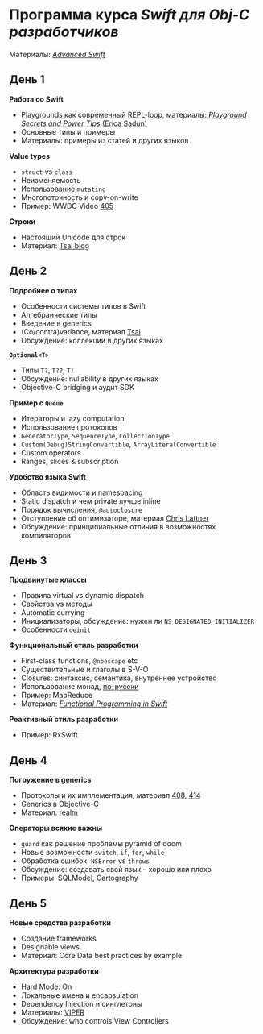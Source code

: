 # Программа курса *Swift для Obj-C разработчиков*

Материалы: *[Advanced Swift](https://www.objc.io/books/advanced-swift/)*

## День 1

**Работа со Swift**
 
* Playgrounds как современный REPL-loop, материалы: [*Playground Secrets and Power Tips* (Erica Sadun)](https://leanpub.com/playgroundsecretsandpowertips)
* Основные типы и примеры
* Материалы: примеры из статей и других языков

**Value types**

* `struct` vs `class`
* Неизменяемость
* Использование `mutating`
* Многопоточность и copy-on-write
* Пример: WWDC Video [405](https://developer.apple.com/videos/play/wwdc2015-405/)

**Строки**

* Настоящий Unicode для строк
* Материал: [Tsai blog](https://www.mikeash.com/pyblog/friday-qa-2015-11-06-why-is-swifts-string-api-so-hard.html)

## День 2

**Подробнее о типах**

* Особенности системы типов в Swift
* Алгебраические типы
* Введение в generics 
* (Co/contra)variance, материал [Tsai](http://mjtsai.com/blog/2015/11/29/covariance-and-contravariance/)
* Обсуждение: коллекции в других языках

**`Optional<T>`**

* Типы `T?`, `T??`, `T!`
* Обсуждение: nullability в других языках
* Objective-C bridging и аудит SDK

**Пример с `Queue`**

* Итераторы и lazy computation
* Использование протоколов
* `GeneratorType`, `SequenceType`, `CollectionType`
* `Custom(Debug)StringConvertible`, `ArrayLiteralConvertible`
* Custom operators 
* Ranges, slices & subscription

**Удобство языка Swift**

* Область видимости и namespacing
* Static dispatch и чем private лучше inline
* Порядок вычисления, `@autoclosure`
* Отступление об оптимизаторе, материал [Chris Lattner](http://blog.llvm.org/2011/05/what-every-c-programmer-should-know.html)
* Обсуждение: принципиальные отличия в возможностях компиляторов 


## День 3

**Продвинутые классы**

* Правила virtual vs dynamic dispatch
* Свойства vs методы
* Automatic currying
* Инициализаторы, обсуждение: нужен ли `NS_DESIGNATED_INITIALIZER`
* Особенности `deinit`

**Функциональный стиль разработки**

* First-class functions, `@noescape` etc
* Существительные и глаголы в S-V-O
* Closures: синтаксис, семантика, внутреннее устройство
* Использование монад, [по-русски](http://habrahabr.ru/post/272115/)
* Пример: MapReduce
* Материал: *[Functional Programming in Swift](https://www.objc.io/books/fpinswift/)*

**Реактивный стиль разработки**

* Пример: RxSwift


## День 4

**Погружение в generics**

* Протоколы и их имплементация, материал [408](https://developer.apple.com/videos/play/wwdc2015-408/), [414](https://developer.apple.com/videos/play/wwdc2015-414/)
* Generics в Objective-C
* Материал: [realm](https://realm.io/news/pragma-chris-eidhof-swift-c/)

**Операторы всякие важны**

* `guard` как решение проблемы pyramid of doom
* Новые возможности `switch`, `if`, `for`, `while`
* Обработка ошибок: `NSError` vs `throws`
* Обсуждение: создавать свой язык – хорошо или плохо
* Примеры: SQLModel, Cartography


## День 5

**Новые средства разработки**

* Создание frameworks
* Designable views
* Материал: Core Data best practices by example

**Архитектура разработки**

* Hard Mode: On
* Локальные имена и encapsulation
* Dependency Injection и синглетоны
* Материалы: [VIPER](https://www.objc.io/issues/13-architecture/viper/)
* Обсуждение: who controls View Controllers

